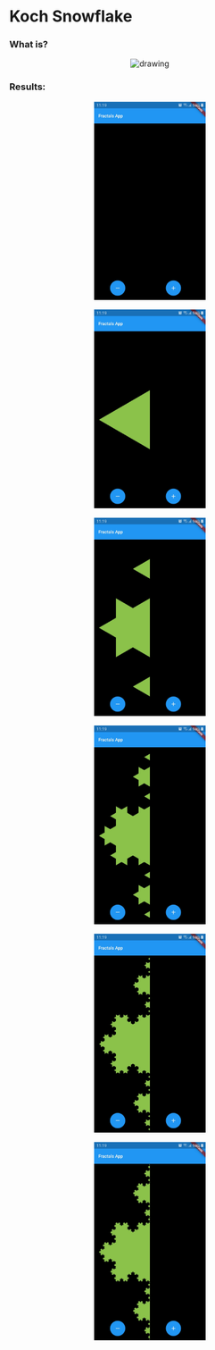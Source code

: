 # Koch Snowflake

### What is?
<p align="center">
  <img src="https://fractalfoundation.org/wp-content/uploads/2010/05/kochprog440.jpg" alt="drawing" width="200"/>
</p>
 
### Results:

<p align="center">
   <img 
        src="https://github.com/MatheusCTeixeira/Koch-Snowflake/blob/master/samples/Screenshot_20190904-111924.jpg" 
        alt="drawing" 
        width="200"/>

<p align="center">
  <img 
        src="https://github.com/MatheusCTeixeira/Koch-Snowflake/blob/master/samples/Screenshot_20190904-111927.jpg" 
        alt="drawing" 
        width="200"/>

<p align="center">
  <img 
        src="https://github.com/MatheusCTeixeira/Koch-Snowflake/blob/master/samples/Screenshot_20190904-111930.jpg" 
        alt="drawing" 
        width="200"/>

<p align="center">
  <img 
        src="https://github.com/MatheusCTeixeira/Koch-Snowflake/blob/master/samples/Screenshot_20190904-111932.jpg" 
        alt="drawing" 
        width="200"/>

<p align="center">
   <img 
        src="https://github.com/MatheusCTeixeira/Koch-Snowflake/blob/master/samples/Screenshot_20190904-111933.jpg" 
        alt="drawing" 
        width="200"/>

<p align="center">
   <img 
        src="https://github.com/MatheusCTeixeira/Koch-Snowflake/blob/master/samples/Screenshot_20190904-111939.jpg" 
        alt="drawing" 
        width="200"/>
                
